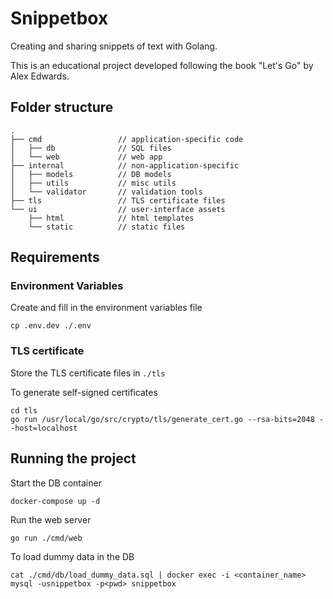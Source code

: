 # Snippetbox
Creating and sharing snippets of text with Golang.

This is an educational project developed following the book "Let's Go" by Alex Edwards.

## Folder structure
```
.
├── cmd                 // application-specific code
│   ├── db              // SQL files
│   └── web             // web app
├── internal            // non-application-specific
│   ├── models          // DB models
│   ├── utils           // misc utils
│   └── validator       // validation tools
├── tls                 // TLS certificate files
└── ui                  // user-interface assets
    ├── html            // html templates
    └── static          // static files
```

## Requirements
### Environment Variables
Create and fill in the environment variables file
```shell
cp .env.dev ./.env
```

### TLS certificate
Store the TLS certificate files in `./tls`

To generate self-signed certificates
```shell
cd tls
go run /usr/local/go/src/crypto/tls/generate_cert.go --rsa-bits=2048 --host=localhost
```

## Running the project
Start the DB container
```shell
docker-compose up -d
```

Run the web server
```shell
go run ./cmd/web
```

To load dummy data in the DB
```shell
cat ./cmd/db/load_dummy_data.sql | docker exec -i <container_name> mysql -usnippetbox -p<pwd> snippetbox
```